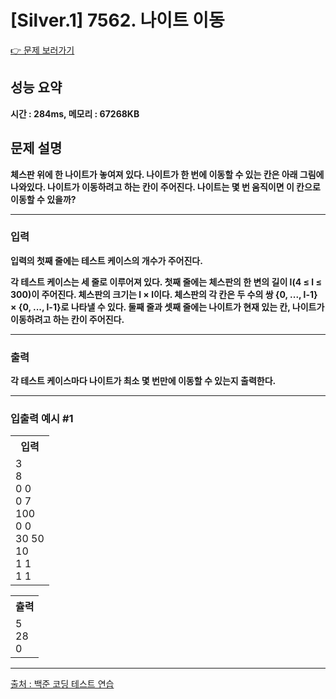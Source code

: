 <h1>[Silver.1] 7562. 나이트 이동</h1>

<a href="https://www.acmicpc.net/problem/7562">👉 문제 보러가기</a>

<h2>성능 요약</h2>
<b>시간 : 284ms, 메모리 : 	67268KB</b>

<h2>문제 설명</h2>
<b>체스판 위에 한 나이트가 놓여져 있다. 나이트가 한 번에 이동할 수 있는 칸은 아래 그림에 나와있다. 나이트가 이동하려고 하는 칸이 주어진다. 나이트는 몇 번 움직이면 이 칸으로 이동할 수 있을까?</b><br>

<hr>

<h3>입력</h3>
<b>입력의 첫째 줄에는 테스트 케이스의 개수가 주어진다.

각 테스트 케이스는 세 줄로 이루어져 있다. 첫째 줄에는 체스판의 한 변의 길이 l(4 ≤ l ≤ 300)이 주어진다. 체스판의 크기는 l × l이다. 체스판의 각 칸은 두 수의 쌍 {0, ..., l-1} × {0, ..., l-1}로 나타낼 수 있다. 둘째 줄과 셋째 줄에는 나이트가 현재 있는 칸, 나이트가 이동하려고 하는 칸이 주어진다.</b>

<hr>

<h3>출력</h3>
<b>각 테스트 케이스마다 나이트가 최소 몇 번만에 이동할 수 있는지 출력한다.</b>

<hr>

<h3>입출력 예시 #1</h3>
<table>
    <tr>
        <th>입력</th>
    </tr>
    <tr>
        <td>3 <br> 8 <br> 0 0 <br> 0 7 <br> 100 <br> 0 0 <br> 30 50 <br> 10 <br> 1 1 <br> 1 1</td>
    </tr>
</table>

<table>
    <tr>
        <th>츌력</th>
    </tr>
    <tr>
        <td>5 <br> 28 <br> 0</td>
    </tr>
</table>

<hr>

<a href="https://www.acmicpc.net//">출처 : 백준 코딩 테스트 연습 </a>